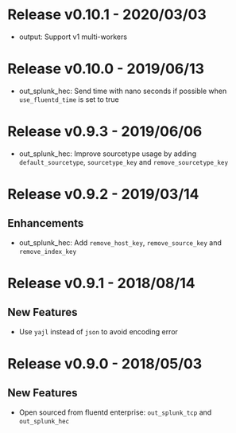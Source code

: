 # Release v0.10.1 - 2020/03/03

* output: Support v1 multi-workers

# Release v0.10.0 - 2019/06/13

* out_splunk_hec: Send time with nano seconds if possible when `use_fluentd_time` is set to true

# Release v0.9.3 - 2019/06/06

* out_splunk_hec: Improve sourcetype usage by adding `default_sourcetype`, `sourcetype_key` and `remove_sourcetype_key`

# Release v0.9.2 - 2019/03/14

## Enhancements

* out_splunk_hec: Add `remove_host_key`, `remove_source_key` and `remove_index_key`

# Release v0.9.1 - 2018/08/14

## New Features

* Use `yajl` instead of `json` to avoid encoding error

# Release v0.9.0 - 2018/05/03

## New Features

* Open sourced from fluentd enterprise: `out_splunk_tcp` and `out_splunk_hec`
